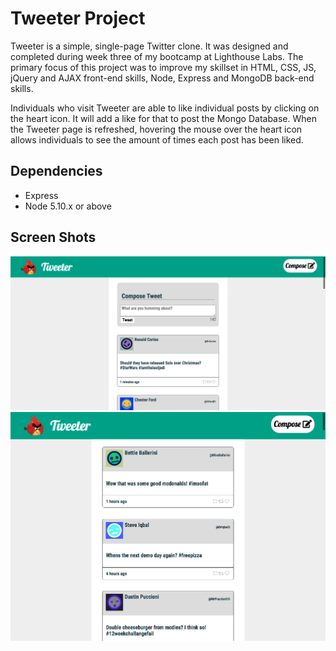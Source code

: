 # Tweeter Project


Tweeter is a simple, single-page Twitter clone. It was designed and completed during week three of my bootcamp at Lighthouse Labs. The primary focus of this project was to improve my skillset in HTML, CSS, JS, jQuery and AJAX front-end skills, Node, Express and MongoDB back-end skills.

Individuals who visit Tweeter are able to like individual posts by clicking on the heart icon. It will add a like for that to post the Mongo Database. When the Tweeter page is refreshed, hovering the mouse over the heart icon allows individuals to see the amount of times each post has been liked.

## Dependencies

- Express
- Node 5.10.x or above

## Screen Shots
!['Screenshot of Tweeter home page'](https://github.com/dkhayutin/tweeter/blob/master/docs/tweeter-home-page.png?raw=true)
!['Screenshot of Tweets'](https://github.com/dkhayutin/tweeter/blob/master/docs/sample-tweets.png?raw=true)
